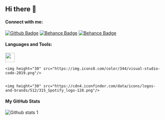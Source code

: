 ## Hi there 👋

<!--
**berk00/berk00** is a ✨ _special_ ✨ repository because its `README.md` (this file) appears on your GitHub profile.

Here are some ideas to get you started:

- 🔭 I’m currently working on ...
- 🌱 I’m currently learning ...
- 👯 I’m looking to collaborate on ...
- 🤔 I’m looking for help with ...
- 💬 Ask me about ...
- 📫 How to reach me: ...
- 😄 Pronouns: ...
- ⚡ Fun fact: ...
-->


#### Connect with me:

[![Github Badge](https://img.shields.io/badge/GitHub-100000?style=for-the-badge&logo=github&logoColor=white)](https://github.com/berk00) 
[![Behance Badge](https://img.shields.io/badge/-Behance-blue?style=for-the-badge&logo=behance&logoColor=white)](https://www.behance.net/berkcanbaz)
[![Behance Badge](https://img.shields.io/badge/LinkedIn-0077B5?style=for-the-badge&logo=linkedin&logoColor=white)](https://www.linkedin.com/in/berk-canbaz-26ba43240/)

#### Languages and Tools:

<a>
    <img height="30" src="https://user-images.githubusercontent.com/60429097/178164811-0ecbf314-9177-44d5-896c-82cd5052ada4.png"/>


    <img height="30" src="https://img.icons8.com/color/344/visual-studio-code-2019.png"/>


    <img height="30" src="https://cdn4.iconfinder.com/data/icons/logos-and-brands/512/315_Spotify_logo-128.png"/>
<a>


#### My GitHub Stats
![Github stats 1](https://github-readme-stats.vercel.app/api?username=berk00&show_icons=true&theme=github_dark) 

